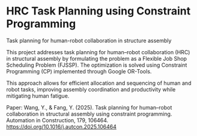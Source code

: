 # HRC Task Planning using Constraint Programming
Task planning for human-robot collaboration in structure assembly

This project addresses task planning for human–robot collaboration (HRC) in structural assembly by formulating the problem as a Flexible Job Shop Scheduling Problem (FJSSP).
The optimization is solved using Constraint Programming (CP) implemented through Google OR-Tools.

This approach allows for efficient allocation and sequencing of human and robot tasks, improving assembly coordination and productivity while mitigating human fatigue.

Paper:
Wang, Y., & Fang, Y. (2025). Task planning for human–robot collaboration in structural assembly using constraint programming.
Automation in Construction, 179, 106464.
https://doi.org/10.1016/j.autcon.2025.106464
